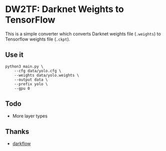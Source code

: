 # DW2TF: Darknet Weights to TensorFlow

This is a simple converter which converts Darknet weights file (`.weights`) to Tensorflow weights file (`.ckpt`).

## Use it

```
python3 main.py \
    --cfg data/yolo.cfg \
    --weights data/yolo.weights \
    --output data \
    --prefix yolo \
    --gpu 0
```

## Todo

- More layer types

## Thanks

- [darkflow](https://github.com/thtrieu/darkflow)
